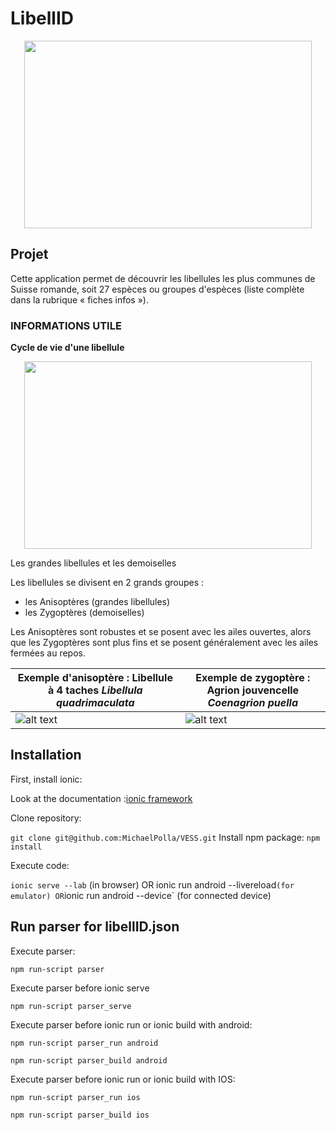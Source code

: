 # LibellID

<p align="center">
  <img width="460" height="300" src="https://github.com/jcavat/LibellID/blob/master/src/assets/img/app-logo.png">
</p>

## Projet

Cette application permet de découvrir les libellules les plus communes de Suisse romande, soit 27 espèces ou groupes d&#39;espèces (liste complète dans la rubrique « fiches infos »).



### INFORMATIONS UTILE

__Cycle de vie d'une libellule__

<p align="center">
  <img width="460" height="300" src="https://github.com/jcavat/LibellID/raw/master/src/assets/img/about1.png">
</p>

Les grandes libellules et les demoiselles

Les libellules se divisent en 2 grands groupes :

- les Anisoptères (grandes libellules)
- les Zygoptères (demoiselles)

Les Anisoptères sont robustes et se posent avec les ailes ouvertes, alors que les Zygoptères sont plus fins et se posent généralement avec les ailes fermées au repos.

| Exemple d&#39;anisoptère : Libellule à 4 taches _Libellula quadrimaculata_ | Exemple de zygoptère : Agrion jouvencelle _Coenagrion puella_ |
| --- | --- |
| ![alt text](https://github.com/jcavat/LibellID/raw/master/src/assets/img/about2.png) | ![alt text](https://github.com/jcavat/LibellID/raw/master/src/assets/img/about3.jpg) |

## Installation
First, install ionic:

Look at the documentation :[ionic framework](https://ionicframework.com/getting-started#cli)

Clone repository:

`git clone git@github.com:MichaelPolla/VESS.git`
Install npm package:
`npm install`

Execute code:

`ionic serve --lab` (in browser)
OR
ionic run android --livereload` (for emulator)
OR
`ionic run android --device` (for connected device)

## Run parser for libellID.json

Execute parser:

`npm run-script parser`

Execute parser before ionic serve

`npm run-script parser_serve`

Execute parser before ionic run or ionic build with android:

`npm run-script parser_run android`

`npm run-script parser_build android`

Execute parser before ionic run or ionic build with IOS:

`npm run-script parser_run ios`

`npm run-script parser_build ios`



